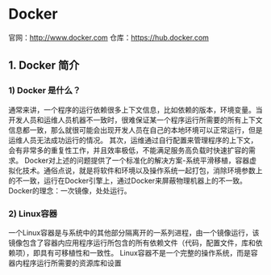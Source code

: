 # Docker
官网：http://www.docker.com
仓库：https://hub.docker.com
## 1. Docker 简介
### 1) Docker 是什么？
通常来讲，一个程序的运行依赖很多上下文信息，比如依赖的版本，环境变量。当开发人员和运维人员机器不一致时，很难保证某一个程序运行所需要的所有上下文信息都一致，那么就很可能会出现开发人员在自己的本地环境可以正常运行，但是运维人员无法成功运行的情况。
其次，运维通过自行配置来管理程序的上下文，会有非常多的重复性工作，并且效率极低，不能满足服务高负载时快速扩容的需求。
Docker对上述的问题提供了一个标准化的解决方案-系统平滑移植，容器虚拟化技术。通俗点说，就是将软件和环境以及操作系统一起打包，消除环境参数上的不一致，运行在Docker引擎上，通过Docker来屏蔽物理机器上的不一致。
Docker的理念：一次镜像，处处运行。
### 2) Linux容器
一个Linux容器是与系统中的其他部分隔离开的一系列进程，由一个镜像运行，该镜像包含了容器内应用程序运行所包含的所有依赖文件（代码，配置文件，库和依赖项），即具有可移植性和一致性。
Linux容器不是一个完整的操作系统，而是容器内程序运行所需要的资源库和设置

